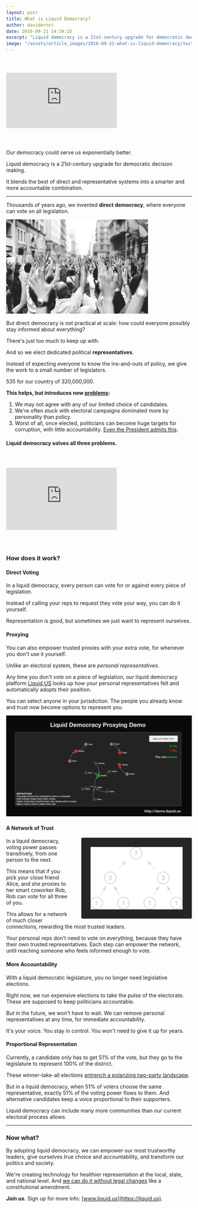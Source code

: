 ```yaml
---
layout: post
title: What is Liquid Democracy?
author: davidernst
date: 2016-09-21 14:34:25
excerpt: "Liquid democracy is a 21st-century upgrade for democratic decision making. It blends the best of direct and representative systems into a smarter and more accountable combination."
image: "/assets/article_images/2016-09-21-what-is-liquid-democracy/twitter_large.png"
---
```


<iframe src="https://www.youtube.com/embed/BvA0J_2ZpIQ" frameborder="0" allowfullscreen style="margin: 40px auto"></iframe>

<br />

Our democracy could serve us exponentially better.

Liquid democracy is a 21st-century upgrade for democratic decision making.

It blends the best of direct and representative systems into a smarter and more accountable combination.

---------

Thousands of years ago, we invented **direct democracy**, where everyone can vote on all legislation.

![](/assets/article_images/2016-09-21-what-is-liquid-democracy/crowd-raises-hands-photo.png)

But direct democracy is not practical at scale: how could everyone possibly stay informed about everything?

There's just too much to keep up with.

And so we elect dedicated political **representatives**.

Instead of expecting everyone to know the ins-and-outs of policy, we give the work to a small number of legislators.

535 for our country of 320,000,000.

**This helps, but introduces new [problems](/assets/article_images/2016-09-21-what-is-liquid-democracy/congressional-approval-history.png):**

1. We may not agree with any of our limited choice of candidates.
2. We're often stuck with electoral campaigns dominated more by personality than policy.
3. Worst of all, once elected, politicians can become huge targets for corruption, with little accountability. [Even the President admits this](https://www.youtube.com/watch?v=e4tHW9_bb08).

#### Liquid democracy solves all three problems.

<iframe src="https://www.youtube.com/embed/Ya1dNNzkQTE" frameborder="0" allowfullscreen style="margin: 40px auto" height="169px"></iframe>

<br />

### How does it work?

#### Direct Voting

In a liquid democracy, every person can vote for or against every piece of legislation.

Instead of calling your reps to request they vote your way, you can do it yourself.

Representation is good, but sometimes we just want to represent ourselves.

#### Proxying

You can also empower trusted proxies with your extra vote, for whenever you don't use it yourself.

Unlike an electoral system, these are *personal representatives*.

Any time you don't vote on a piece of legislation, our liquid democracy platform [Liquid US](https://liquid.us) looks up how your personal representatives felt and automatically adopts their position.

You can select anyone in your jurisdiction. The people you already know and trust now become options to represent you.

[![Click for an interactive demo of liquid proxying](/assets/article_images/2016-09-21-what-is-liquid-democracy/liquid-democracy-simulation-screenshot.png)](https://demo.liquid.us)

#### A Network of Trust

<img src="/assets/article_images/2016-09-21-what-is-liquid-democracy/voting_power_graphic.png" style="background-color: #252525; border-radius: 3px; float: right; margin-left: 28px; padding: 25px; width: 250px;" />

In a liquid democracy, voting power passes transitively, from one person to the next.

This means that if you pick your close friend Alice, and she proxies to her smart coworker Rob, Rob can vote for all three of you.

This allows for a network of much closer connections, rewarding the most trusted leaders.

Your personal reps don't need to vote on everything, because they have their own trusted representatives. Each step can empower the network, until reaching someone who feels informed enough to vote.

#### More Accountability

With a liquid democratic legislature, you no longer need legislative elections.

Right now, we run expensive elections to take the pulse of the electorate. These are supposed to keep politicians accountable.

But in the future, we won't have to wait. We can remove personal representatives at any time, for immediate accountability.

It's your voice. You stay in control. You won't need to give it up for years.

#### Proportional Representation

Currently, a candidate only has to get 51% of the vote, but they go to the legislature to represent 100% of the district.

These winner-take-all elections [entrench a polarizing two-party landscape](/2017/03/06/how-to-move-past-two-parties/).

But in a liquid democracy, when 51% of voters choose the same representative, exactly 51% of the voting power flows to them. And alternative candidates keep a voice proportional to their supporters.

Liquid democracy can include many more communities than our current electoral process allows.

---------

### Now what?

By adopting liquid democracy, we can empower our most trustworthy leaders, give ourselves true choice and accountability, and transform our politics and society.

We're creating technology for healthier representation at the local, state, and national level. And [we can do it without legal changes](/2017/07/04/running-liquid-democracy-candidates/) like a constitutional amendment.

***Join us.*** Sign up for more info: [www.liquid.us](https://liquid.us).
